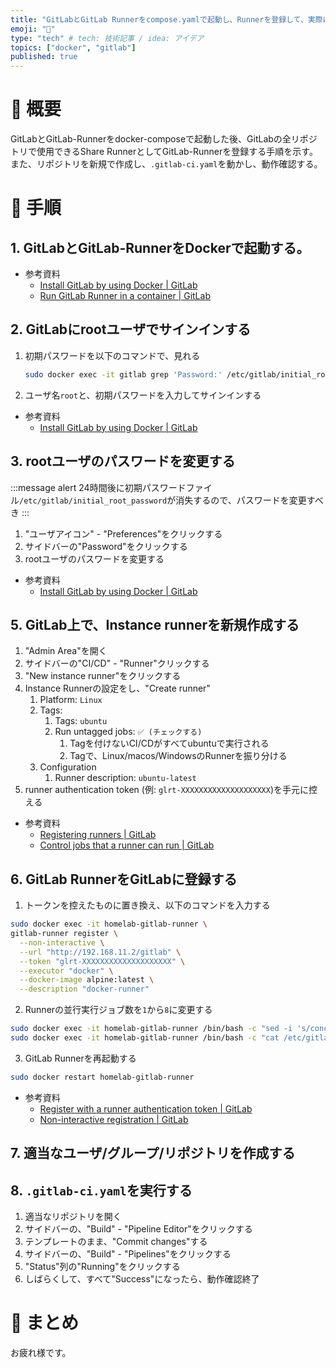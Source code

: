 ```yaml
---
title: "GitLabとGitLab Runnerをcompose.yamlで起動し、Runnerを登録して、実際に動かすまでの手順"
emoji: "📝"
type: "tech" # tech: 技術記事 / idea: アイデア
topics: ["docker", "gitlab"]
published: true
---
```


# 🤔 概要

GitLabとGitLab-Runnerをdocker-composeで起動した後、GitLabの全リポジトリで使用できるShare RunnerとしてGitLab-Runnerを登録する手順を示す。
また、リポジトリを新規で作成し、`.gitlab-ci.yaml`を動かし、動作確認する。


# 📜 手順

## 1. GitLabとGitLab-RunnerをDockerで起動する。

- 参考資料
  - [Install GitLab by using Docker | GitLab](https://docs.gitlab.com/ee/install/docker/index.html)
  - [Run GitLab Runner in a container | GitLab](https://docs.gitlab.com/runner/install/docker.html)

## 2. GitLabにrootユーザでサインインする

1. 初期パスワードを以下のコマンドで、見れる
    ```bash
    sudo docker exec -it gitlab grep 'Password:' /etc/gitlab/initial_root_password
    ```
2. ユーザ名`root`と、初期パスワードを入力してサインインする

- 参考資料
  - [Install GitLab by using Docker | GitLab](https://docs.gitlab.com/ee/install/docker/index.html#install-gitlab-using-docker-engine)

## 3. rootユーザのパスワードを変更する

:::message alert
24時間後に初期パスワードファイル`/etc/gitlab/initial_root_password`が消失するので、パスワードを変更すべき
:::

1. "ユーザアイコン" - "Preferences"をクリックする
2. サイドバーの"Password"をクリックする
3. rootユーザのパスワードを変更する

- 参考資料
  - [Install GitLab by using Docker | GitLab](https://docs.gitlab.com/ee/install/docker/index.html#install-gitlab-using-docker-engine)

## 5. GitLab上で、Instance runnerを新規作成する

1. "Admin Area"を開く
2. サイドバーの"CI/CD" - "Runner"クリックする
3. "New instance runner"をクリックする
4. Instance Runnerの設定をし、"Create runner"
   1. Platform: `Linux`
   2. Tags:
      1. Tags: `ubuntu`
      2. Run untagged jobs: `✅ (チェックする)`
         1. Tagを付けないCI/CDがすべてubuntuで実行される
         2. Tagで、Linux/macos/WindowsのRunnerを振り分ける
   3. Configuration
      1. Runner description: `ubuntu-latest`
5.  runner authentication token (例: `glrt-XXXXXXXXXXXXXXXXXXXX`)を手元に控える

- 参考資料
  - [Registering runners | GitLab](https://docs.gitlab.com/runner/register/?tab=Docker)
  - [Control jobs that a runner can run | GitLab](https://docs.gitlab.com/ee/ci/runners/configure_runners.html#for-an-instance-runner-2)


## 6. GitLab RunnerをGitLabに登録する

1. トークンを控えたものに置き換え、以下のコマンドを入力する
```bash
sudo docker exec -it homelab-gitlab-runner \
gitlab-runner register \
  --non-interactive \
  --url "http://192.168.11.2/gitlab" \
  --token "glrt-XXXXXXXXXXXXXXXXXXXX" \
  --executor "docker" \
  --docker-image alpine:latest \
  --description "docker-runner"
```
2. Runnerの並行実行ジョブ数を`1`から`8`に変更する
```bash
sudo docker exec -it homelab-gitlab-runner /bin/bash -c "sed -i 's/concurrent.*/concurrent = 8/' /etc/gitlab-runner/config.toml"
sudo docker exec -it homelab-gitlab-runner /bin/bash -c "cat /etc/gitlab-runner/config.toml"
```
3. GitLab Runnerを再起動する
```bash
sudo docker restart homelab-gitlab-runner
```

- 参考資料
  - [Register with a runner authentication token | GitLab](https://docs.gitlab.com/runner/register/?tab=Docker#register-with-a-runner-authentication-token)
  - [Non-interactive registration | GitLab](https://docs.gitlab.com/runner/commands/index.html#non-interactive-registration)


## 7. 適当なユーザ/グループ/リポジトリを作成する

## 8. `.gitlab-ci.yaml`を実行する

1. 適当なリポジトリを開く
2. サイドバーの、"Build" - "Pipeline Editor"をクリックする
3. テンプレートのまま、"Commit changes"する
4. サイドバーの、"Build" - "Pipelines"をクリックする
4. "Status"列の"Running"をクリックする
5. しばらくして、すべて"Success"になったら、動作確認終了


# 📌 まとめ

お疲れ様です。
